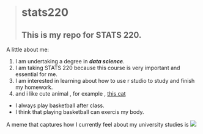 > # stats220
> ## This is my repo for STATS 220. 

A little about me:

1. I am undertaking a degree in ***data science***.
2. I am taking STATS 220 because this course is very important and essential for me. 
3. I am interested in learning about how to use r studio to study and finish my homework.
4. and i like cute animal , for example , [this cat](https://i.chzbgr.com/full/9009530112/h6A3841C7/hey-human-you-brain-is-two-tense-two-tenths-the-size-of-a-normal-brain)

- I always play basketball after class.
- I think that playing basketball can exercis my body.

A meme that captures how I currently feel about my university studies is ![](https://c.tenor.com/8druEACXtX8AAAAd/tenor.gif)
